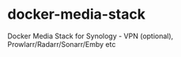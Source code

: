 # docker-media-stack
Docker Media Stack for Synology - VPN (optional), Prowlarr/Radarr/Sonarr/Emby etc
